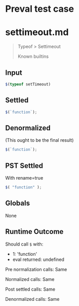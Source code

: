 # Preval test case

# settimeout.md

> Typeof > Settimeout
>
> Known builtins

## Input

`````js filename=intro
$(typeof setTimeout)
`````


## Settled


`````js filename=intro
$(`function`);
`````


## Denormalized
(This ought to be the final result)

`````js filename=intro
$(`function`);
`````


## PST Settled
With rename=true

`````js filename=intro
$( "function" );
`````


## Globals


None


## Runtime Outcome


Should call `$` with:
 - 1: 'function'
 - eval returned: undefined

Pre normalization calls: Same

Normalized calls: Same

Post settled calls: Same

Denormalized calls: Same
